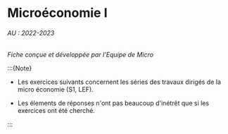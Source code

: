 # Microéconomie I

###### AU : 2022-2023

<i> Fiche conçue et développée par l'Equipe de Micro</i>


:::{Note}
- Les exercices suivants concernent les séries des travaux dirigés de la micro économie (S1, LEF). 

- Les élements de réponses n'ont pas beaucoup d'inétrêt que si les exercices ont été cherché. 

:::

